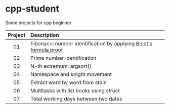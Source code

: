 # cpp-student
Some projects for cpp beginner 

|Project|Description|
| :---: | :--- |
|01|Fibonacci number identification by applying [Binet's formula proof](https://en.wikipedia.org/wiki/Fibonacci_number#Identification)|
|02|Prime number identification|
|03|N-th extremum: argsort()|
|04|Namespace and knight movement|
|05|Extract word by word from stdin|
|06|Multitasks with list books using struct|
|07|Total working days between two dates|